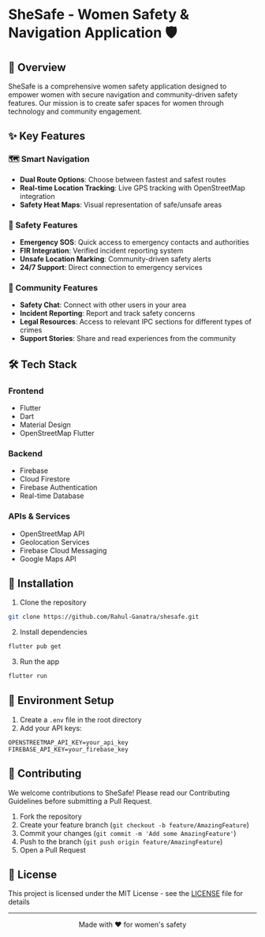 # SheSafe - Women Safety & Navigation Application 🛡️

## 🌟 Overview

SheSafe is a comprehensive women safety application designed to empower women with secure navigation and community-driven safety features. Our mission is to create safer spaces for women through technology and community engagement.

## ✨ Key Features

### 🗺️ Smart Navigation
- **Dual Route Options**: Choose between fastest and safest routes
- **Real-time Location Tracking**: Live GPS tracking with OpenStreetMap integration
- **Safety Heat Maps**: Visual representation of safe/unsafe areas

### 🚨 Safety Features
- **Emergency SOS**: Quick access to emergency contacts and authorities
- **FIR Integration**: Verified incident reporting system
- **Unsafe Location Marking**: Community-driven safety alerts
- **24/7 Support**: Direct connection to emergency services

### 💬 Community Features
- **Safety Chat**: Connect with other users in your area
- **Incident Reporting**: Report and track safety concerns
- **Legal Resources**: Access to relevant IPC sections for different types of crimes
- **Support Stories**: Share and read experiences from the community

## 🛠️ Tech Stack

### Frontend
- Flutter
- Dart
- Material Design
- OpenStreetMap Flutter

### Backend
- Firebase
- Cloud Firestore
- Firebase Authentication
- Real-time Database

### APIs & Services
- OpenStreetMap API
- Geolocation Services
- Firebase Cloud Messaging
- Google Maps API

## 🚀 Installation

1. Clone the repository
```bash
git clone https://github.com/Rahul-Ganatra/shesafe.git
```

2. Install dependencies
```bash
flutter pub get
```

3. Run the app
```bash
flutter run
```

## 🔐 Environment Setup

1. Create a `.env` file in the root directory
2. Add your API keys:
```env
OPENSTREETMAP_API_KEY=your_api_key
FIREBASE_API_KEY=your_firebase_key
```

## 🤝 Contributing

We welcome contributions to SheSafe! Please read our Contributing Guidelines before submitting a Pull Request.

1. Fork the repository
2. Create your feature branch (`git checkout -b feature/AmazingFeature`)
3. Commit your changes (`git commit -m 'Add some AmazingFeature'`)
4. Push to the branch (`git push origin feature/AmazingFeature`)
5. Open a Pull Request

## 📄 License

This project is licensed under the MIT License - see the [LICENSE](LICENSE) file for details

---

<div align="center">
  Made with ❤️ for women's safety
</div>